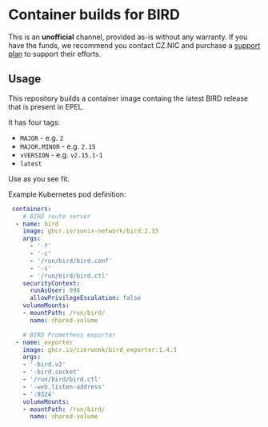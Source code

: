 # Container builds for BIRD

This is an **unofficial** channel, provided as-is without any warranty.
If you have the funds, we recommend you contact CZ.NIC and purchase a [support plan](https://bird.network.cz/?support) to support their efforts.

## Usage

This repository builds a container image containg the latest BIRD release that is present in EPEL.

It has four tags:
 - `MAJOR` - e.g. `2`
 - `MAJOR.MINOR` - e.g. `2.15`
 - `vVERSION` - e.g. `v2.15.1-1`
 - `latest`

Use as you see fit.

Example Kubernetes pod definition:

```yaml
 containers:
    # BIRD route server
  - name: bird
    image: ghcr.io/sonix-network/bird:2.15
    args:
      - '-f'
      - '-c'
      - '/run/bird/bird.conf'
      - '-s'
      - '/run/bird/bird.ctl'
    securityContext:
      runAsUser: 998
      allowPrivilegeEscalation: false
    volumeMounts:
    - mountPath: /run/bird/
      name: shared-volume

    # BIRD Prometheus exporter
  - name: exporter
    image: ghcr.io/czerwonk/bird_exporter:1.4.3
    args:
    - '-bird.v2'
    - '-bird.socket'
    - '/run/bird/bird.ctl'
    - '-web.listen-address'
    - ':9324'
    volumeMounts:
    - mountPath: /run/bird/
      name: shared-volume
```
